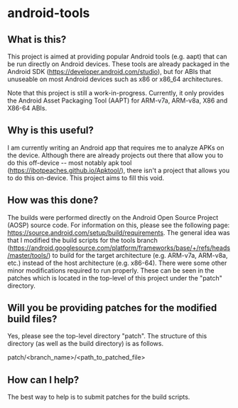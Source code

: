 # android-tools

## What is this?

This project is aimed at providing popular Android tools (e.g. aapt) that can be run directly on Android devices.  These tools are already packaged in the Android SDK (https://developer.android.com/studio), but for ABIs that unuseable on most Android devices such as x86 or x86_64 architectures.

Note that this project is still a work-in-progress. Currently, it only provides the Android Asset Packaging Tool (AAPT) for ARM-v7a, ARM-v8a, X86 and X86-64 ABIs. 

## Why is this useful?

I am currently writing an Android app that requires me to analyze APKs on the device.  Although there are already projects out there that allow you to do this off-device -- most notably apk tool (https://ibotpeaches.github.io/Apktool/), there isn't a project that allows you to do this on-device.  This project aims to fill this void. 

## How was this done?

The builds were performed directly on the Android Open Source Project (AOSP) source code.  For information on this, please see the following page: https://source.android.com/setup/build/requirements.  The general idea was that I modified the build scripts for the tools branch (https://android.googlesource.com/platform/frameworks/base/+/refs/heads/master/tools/) to build for the target architecture (e.g. ARM-v7a, ARM-v8a, etc.) instead of the host architecture (e.g. x86-64).  There were some other minor modifications required to run properly.  These can be seen in the patches which is located in the top-level of this project under the "patch" directory.

## Will you be providing patches for the modified build files?

Yes, please see the top-level directory "patch".  The structure of this directory (as well as the build directory) is as follows.

patch/<branch_name>/<path_to_patched_file>

## How can I help?

The best way to help is to submit patches for the build scripts.
